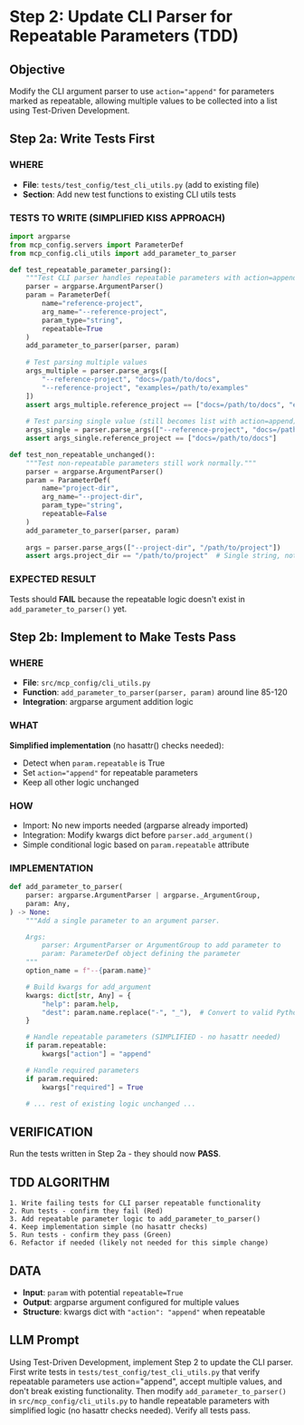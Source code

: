 # Step 2: Update CLI Parser for Repeatable Parameters (TDD)

## Objective
Modify the CLI argument parser to use `action="append"` for parameters marked as repeatable, allowing multiple values to be collected into a list using Test-Driven Development.

## Step 2a: Write Tests First

### WHERE
- **File**: `tests/test_config/test_cli_utils.py` (add to existing file)
- **Section**: Add new test functions to existing CLI utils tests

### TESTS TO WRITE (SIMPLIFIED KISS APPROACH)
```python
import argparse
from mcp_config.servers import ParameterDef
from mcp_config.cli_utils import add_parameter_to_parser

def test_repeatable_parameter_parsing():
    """Test CLI parser handles repeatable parameters with action=append."""
    parser = argparse.ArgumentParser()
    param = ParameterDef(
        name="reference-project",
        arg_name="--reference-project",
        param_type="string",
        repeatable=True
    )
    add_parameter_to_parser(parser, param)
    
    # Test parsing multiple values
    args_multiple = parser.parse_args([
        "--reference-project", "docs=/path/to/docs",
        "--reference-project", "examples=/path/to/examples"
    ])
    assert args_multiple.reference_project == ["docs=/path/to/docs", "examples=/path/to/examples"]
    
    # Test parsing single value (still becomes list with action=append)
    args_single = parser.parse_args(["--reference-project", "docs=/path/to/docs"])
    assert args_single.reference_project == ["docs=/path/to/docs"]

def test_non_repeatable_unchanged():
    """Test non-repeatable parameters still work normally."""
    parser = argparse.ArgumentParser()
    param = ParameterDef(
        name="project-dir",
        arg_name="--project-dir",
        param_type="string",
        repeatable=False
    )
    add_parameter_to_parser(parser, param)
    
    args = parser.parse_args(["--project-dir", "/path/to/project"])
    assert args.project_dir == "/path/to/project"  # Single string, not list
```

### EXPECTED RESULT
Tests should **FAIL** because the repeatable logic doesn't exist in `add_parameter_to_parser()` yet.

## Step 2b: Implement to Make Tests Pass

### WHERE
- **File**: `src/mcp_config/cli_utils.py`
- **Function**: `add_parameter_to_parser(parser, param)` around line 85-120
- **Integration**: argparse argument addition logic

### WHAT
**Simplified implementation** (no hasattr() checks needed):
- Detect when `param.repeatable` is True
- Set `action="append"` for repeatable parameters
- Keep all other logic unchanged

### HOW
- Import: No new imports needed (argparse already imported)
- Integration: Modify kwargs dict before `parser.add_argument()`
- Simple conditional logic based on `param.repeatable` attribute

### IMPLEMENTATION
```python
def add_parameter_to_parser(
    parser: argparse.ArgumentParser | argparse._ArgumentGroup,
    param: Any,
) -> None:
    """Add a single parameter to an argument parser.

    Args:
        parser: ArgumentParser or ArgumentGroup to add parameter to
        param: ParameterDef object defining the parameter
    """
    option_name = f"--{param.name}"

    # Build kwargs for add_argument
    kwargs: dict[str, Any] = {
        "help": param.help,
        "dest": param.name.replace("-", "_"),  # Convert to valid Python identifier
    }

    # Handle repeatable parameters (SIMPLIFIED - no hasattr needed)
    if param.repeatable:
        kwargs["action"] = "append"

    # Handle required parameters
    if param.required:
        kwargs["required"] = True

    # ... rest of existing logic unchanged ...
```

## VERIFICATION
Run the tests written in Step 2a - they should now **PASS**.

## TDD ALGORITHM
```
1. Write failing tests for CLI parser repeatable functionality
2. Run tests - confirm they fail (Red)
3. Add repeatable parameter logic to add_parameter_to_parser()
4. Keep implementation simple (no hasattr checks)
5. Run tests - confirm they pass (Green)
6. Refactor if needed (likely not needed for this simple change)
```

## DATA
- **Input**: `param` with potential `repeatable=True`
- **Output**: argparse argument configured for multiple values
- **Structure**: kwargs dict with `"action": "append"` when repeatable

## LLM Prompt
Using Test-Driven Development, implement Step 2 to update the CLI parser. First write tests in `tests/test_config/test_cli_utils.py` that verify repeatable parameters use action="append", accept multiple values, and don't break existing functionality. Then modify `add_parameter_to_parser()` in `src/mcp_config/cli_utils.py` to handle repeatable parameters with simplified logic (no hasattr checks needed). Verify all tests pass.
